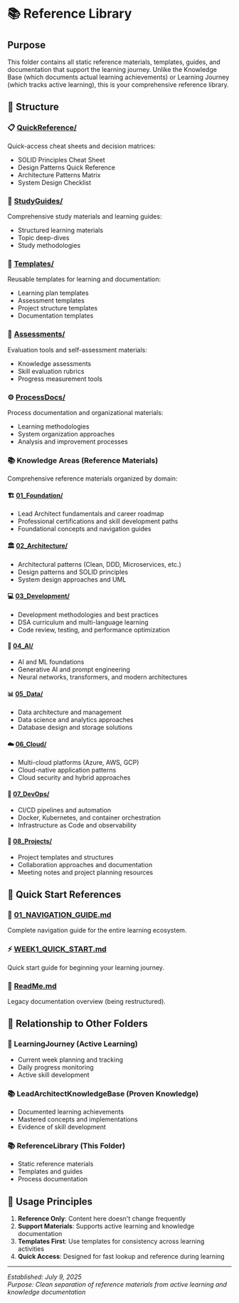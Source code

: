 # 📚 Reference Library

## Purpose

This folder contains all static reference materials, templates, guides, and documentation that support the learning journey. Unlike the Knowledge Base (which documents actual learning achievements) or Learning Journey (which tracks active learning), this is your comprehensive reference library.

## 📁 Structure

### **📋 [QuickReference/](./QuickReference/)**

Quick-access cheat sheets and decision matrices:

- SOLID Principles Cheat Sheet
- Design Patterns Quick Reference
- Architecture Patterns Matrix
- System Design Checklist

### **📖 [StudyGuides/](./StudyGuides/)**

Comprehensive study materials and learning guides:

- Structured learning materials
- Topic deep-dives
- Study methodologies

### **📝 [Templates/](./Templates/)**

Reusable templates for learning and documentation:

- Learning plan templates
- Assessment templates
- Project structure templates
- Documentation templates

### **🎯 [Assessments/](./Assessments/)**

Evaluation tools and self-assessment materials:

- Knowledge assessments
- Skill evaluation rubrics
- Progress measurement tools

### **⚙️ [ProcessDocs/](./ProcessDocs/)**

Process documentation and organizational materials:

- Learning methodologies
- System organization approaches
- Analysis and improvement processes

### **📚 Knowledge Areas (Reference Materials)**

Comprehensive reference materials organized by domain:

#### **🏗️ [01_Foundation/](./01_Foundation/)**

- Lead Architect fundamentals and career roadmap
- Professional certifications and skill development paths
- Foundational concepts and navigation guides

#### **🏛️ [02_Architecture/](./02_Architecture/)**

- Architectural patterns (Clean, DDD, Microservices, etc.)
- Design patterns and SOLID principles
- System design approaches and UML

#### **💻 [03_Development/](./03_Development/)**

- Development methodologies and best practices
- DSA curriculum and multi-language learning
- Code review, testing, and performance optimization

#### **🤖 [04_AI/](./04_AI/)**

- AI and ML foundations
- Generative AI and prompt engineering
- Neural networks, transformers, and modern architectures

#### **📊 [05_Data/](./05_Data/)**

- Data architecture and management
- Data science and analytics approaches
- Database design and storage solutions

#### **☁️ [06_Cloud/](./06_Cloud/)**

- Multi-cloud platforms (Azure, AWS, GCP)
- Cloud-native application patterns
- Cloud security and hybrid approaches

#### **🔄 [07_DevOps/](./07_DevOps/)**

- CI/CD pipelines and automation
- Docker, Kubernetes, and container orchestration
- Infrastructure as Code and observability

#### **📁 [08_Projects/](./08_Projects/)**

- Project templates and structures
- Collaboration approaches and documentation
- Meeting notes and project planning resources

## 🚀 Quick Start References

### **📍 [01_NAVIGATION_GUIDE.md](./01_NAVIGATION_GUIDE.md)**

Complete navigation guide for the entire learning ecosystem.

### **⚡ [WEEK1_QUICK_START.md](./WEEK1_QUICK_START.md)**

Quick start guide for beginning your learning journey.

### **📖 [ReadMe.md](./ReadMe.md)**

Legacy documentation overview (being restructured).

## 🔄 Relationship to Other Folders

### **🎯 LearningJourney** (Active Learning)

- Current week planning and tracking
- Daily progress monitoring
- Active skill development

### **📚 LeadArchitectKnowledgeBase** (Proven Knowledge)

- Documented learning achievements
- Mastered concepts and implementations
- Evidence of skill development

### **📚 ReferenceLibrary** (This Folder)

- Static reference materials
- Templates and guides
- Process documentation

## 🎯 Usage Principles

1. **Reference Only**: Content here doesn't change frequently
2. **Support Materials**: Supports active learning and knowledge documentation
3. **Templates First**: Use templates for consistency across learning activities
4. **Quick Access**: Designed for fast lookup and reference during learning

---

_Established: July 9, 2025_  
_Purpose: Clean separation of reference materials from active learning and knowledge documentation_
